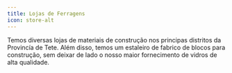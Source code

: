 ```yaml
---
title: Lojas de Ferragens
icon: store-alt
---
```


Temos diversas lojas de materiais de construção nos principas distritos da Provincía de Tete.
Além disso, temos um estaleiro de fabrico de blocos para construção, sem deixar de lado o nosso maior fornecimento de vidros de alta qualidade.
